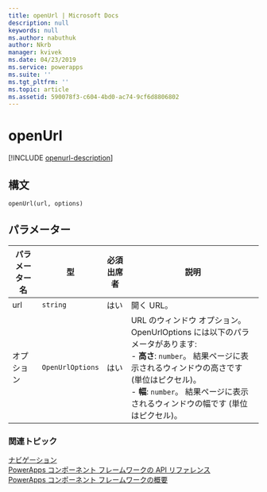 ```yaml
---
title: openUrl | Microsoft Docs
description: null
keywords: null
ms.author: nabuthuk
author: Nkrb
manager: kvivek
ms.date: 04/23/2019
ms.service: powerapps
ms.suite: ''
ms.tgt_pltfrm: ''
ms.topic: article
ms.assetid: 590078f3-c604-4bd0-ac74-9cf6d8806802
---
```


# <a name="openurl"></a>openUrl

[!INCLUDE [openurl-description](includes/openurl-description.md)]

## <a name="syntax"></a>構文

`openUrl(url, options)`

## <a name="parameters"></a>パラメーター

| パラメーター名|型|必須出席者|説明|
| ------------- |----|--------|-----------|
|url|`string`|はい|開く URL。|
|オプション|`OpenUrlOptions`|はい|URL のウィンドウ オプション。 OpenUrlOptions には以下のパラメータがあります: <br/>- **高さ**: `number`。 結果ページに表示されるウィンドウの高さです (単位はピクセル)。<br/>- **幅**: `number`。 結果ページに表示されるウィンドウの幅です (単位はピクセル)。|


### <a name="related-topics"></a>関連トピック

[ナビゲーション](../navigation.md)<br/>
[PowerApps コンポーネント フレームワークの API リファレンス](../../reference/index.md)<br/>
[PowerApps コンポーネント フレームワークの概要](../../overview.md)